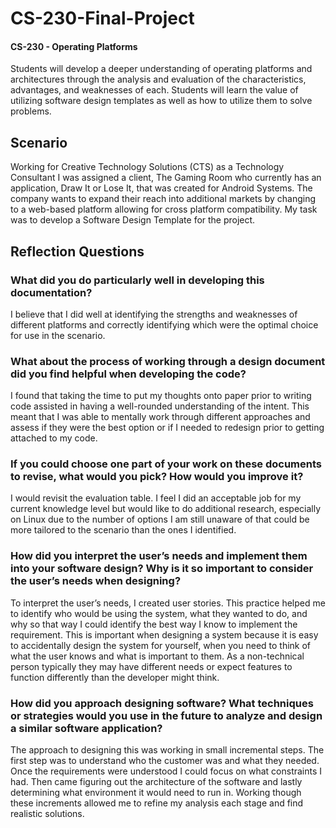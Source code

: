 # CS-230-Final-Project
#### CS-230 - Operating Platforms
Students will develop a deeper understanding of operating platforms and architectures through the analysis and evaluation of the characteristics, advantages, and weaknesses of each. Students will learn the value of utilizing software design templates as well as how to utilize them to solve problems.
## Scenario 
Working for Creative Technology Solutions (CTS) as a Technology Consultant I was assigned a client, The Gaming Room who currently has an application, Draw It or Lose It, that was created for Android Systems. The company wants to expand their reach into additional markets by changing to a web-based platform allowing for cross platform compatibility. My task was to develop a Software Design Template for the project. 
## Reflection Questions
###	What did you do particularly well in developing this documentation?
I believe that I did well at identifying the strengths and weaknesses of different platforms and correctly identifying which were the optimal choice for use in the scenario. 
###	What about the process of working through a design document did you find helpful when developing the code?
I found that taking the time to put my thoughts onto paper prior to writing code assisted in having a well-rounded understanding of the intent. This meant that I was able to mentally work through different approaches and assess if they were the best option or if I needed to redesign prior to getting attached to my code. 
###	If you could choose one part of your work on these documents to revise, what would you pick? How would you improve it?
I would revisit the evaluation table. I feel I did an acceptable job for my current knowledge level but would like to do additional research, especially on Linux due to the number of options I am still unaware of that could be more tailored to the scenario than the ones I identified.
###	How did you interpret the user’s needs and implement them into your software design? Why is it so important to consider the user’s needs when designing?
To interpret the user’s needs, I created user stories. This practice helped me to identify who would be using the system, what they wanted to do, and why so that way I could identify the best way I know to implement the requirement. This is important when designing a system because it is easy to accidentally design the system for yourself, when you need to think of what the user knows and what is important to them. As a non-technical person typically they may have different needs or expect features to function differently than the developer might think. 
###	How did you approach designing software? What techniques or strategies would you use in the future to analyze and design a similar software application?
The approach to designing this was working in small incremental steps. The first step was to understand who the customer was and what they needed. Once the requirements were understood I could focus on what constraints I had. Then came figuring out the architecture of the software and lastly determining what environment it would need to run in. Working though these increments allowed me to refine my analysis each stage and find realistic solutions.


